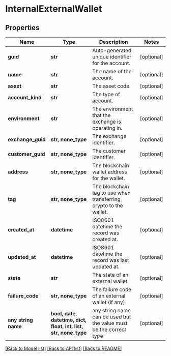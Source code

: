 # InternalExternalWallet


## Properties
Name | Type | Description | Notes
------------ | ------------- | ------------- | -------------
**guid** | **str** | Auto-generated unique identifier for the account. | [optional] 
**name** | **str** | The name of the account. | [optional] 
**asset** | **str** | The asset code. | [optional] 
**account_kind** | **str** | The type of account. | [optional] 
**environment** | **str** | The environment that the exchange is operating in. | [optional] 
**exchange_guid** | **str, none_type** | The exchange identifier. | [optional] 
**customer_guid** | **str, none_type** | The customer identifier. | [optional] 
**address** | **str, none_type** | The blockchain wallet address for the wallet. | [optional] 
**tag** | **str, none_type** | The blockchain tag to use when transferring crypto to the wallet. | [optional] 
**created_at** | **datetime** | ISO8601 datetime the record was created at. | [optional] 
**updated_at** | **datetime** | ISO8601 datetime the record was last updated at. | [optional] 
**state** | **str** | The state of an external wallet | [optional] 
**failure_code** | **str, none_type** | The failure code of an external wallet (if any) | [optional] 
**any string name** | **bool, date, datetime, dict, float, int, list, str, none_type** | any string name can be used but the value must be the correct type | [optional]

[[Back to Model list]](../README.md#documentation-for-models) [[Back to API list]](../README.md#documentation-for-api-endpoints) [[Back to README]](../README.md)


